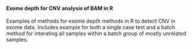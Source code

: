 ####    Exome depth for CNV analysis of BAM in R    ####

Examples of methods for exome depth methods in R to detect CNV in exome data. 
Includes example for both a single case test and a batch method for interating all samples within a batch group of mostly unrelated samples.
